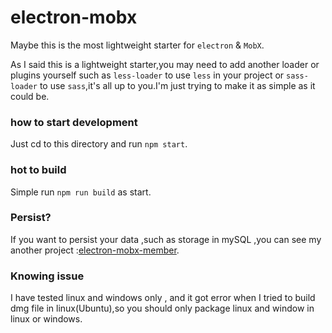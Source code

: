 # electron-mobx
Maybe this is the most lightweight starter for `electron` & `MobX`.

 As I said this is a lightweight starter,you may need to add another loader or plugins yourself such as `less-loader` to use `less` in your project or `sass-loader` to use `sass`,it's all up to you.I'm just trying to make it as simple as it could be.

### how to start development

Just cd to this directory and run `npm start`.

### hot to build 

Simple run `npm run build` as start.

### Persist?
If you want to persist your data ,such as storage in mySQL ,you can see my another project :[electron-mobx-member](https://github.com/eaTong/electron-mobx-member).
### Knowing issue
I have tested linux and windows only , and it got error when I tried to build dmg file in linux(Ubuntu),so you should only package linux and window in linux or windows.
